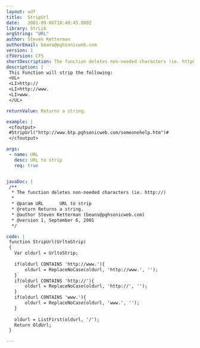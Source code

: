 ```yaml
---
layout: udf
title:  StripUrl
date:   2001-09-06T18:40:45.000Z
library: StrLib
argString: "URL"
author: Steven Ketterman
authorEmail: beans@pghsonicweb.com
version: 1
cfVersion: CF5
shortDescription: The function deletes non-needed characters (ie. http&#58;//)
description: |
 This Function will strip the following:
 <UL>
 <LI>http://
 <LI>http://www.
 <LI>www.
 </UL>

returnValue: Returns a string.

example: |
 <cfoutput>
 #StripUrl("http://www.btp.pghsonicweb.com/someonehelp.htm")#
 </cfoutput>

args:
 - name: URL
   desc: URL to strip
   req: true


javaDoc: |
 /**
  * The function deletes non-needed characters (ie. http://)
  * 
  * @param URL      URL to strip 
  * @return Returns a string. 
  * @author Steven Ketterman (beans@pghsonicweb.com) 
  * @version 1, September 6, 2001 
  */

code: |
 function StripUrl(UrltoStrip)
 {
   Var oldurl = UrltoStrip;
   
   if(oldurl CONTAINS 'http://www.'){
       oldurl = ReplaceNoCase(oldurl, 'http://www.', '');
   }
   if(oldurl CONTAINS 'http://'){
       oldurl = ReplaceNoCase(oldurl, 'http://', '');
   }
   if(oldurl CONTAINS 'www.'){
       oldurl = ReplaceNoCase(oldurl, 'www.', '');
   }
   
   oldurl = ListFirst(oldurl, '/');
   Return OldUrl;
 }

---
```


